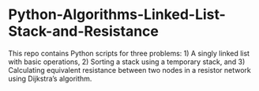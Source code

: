 # Python-Algorithms-Linked-List-Stack-and-Resistance
This repo contains Python scripts for three problems: 1) A singly linked list with basic operations, 2) Sorting a stack using a temporary stack, and 3) Calculating equivalent resistance between two nodes in a resistor network using Dijkstra’s algorithm.
